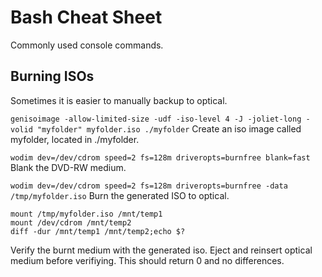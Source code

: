 # Bash Cheat Sheet
Commonly used console commands.

## Burning ISOs
Sometimes it is easier to manually backup to optical.

```genisoimage -allow-limited-size -udf -iso-level 4 -J -joliet-long -volid "myfolder" myfolder.iso ./myfolder```
Create an iso image called myfolder, located in ./myfolder.

```wodim dev=/dev/cdrom speed=2 fs=128m driveropts=burnfree blank=fast```
Blank the DVD-RW medium.

```wodim dev=/dev/cdrom speed=2 fs=128m driveropts=burnfree -data /tmp/myfolder.iso```
Burn the generated ISO to optical.

```
mount /tmp/myfolder.iso /mnt/temp1
mount /dev/cdrom /mnt/temp2
diff -dur /mnt/temp1 /mnt/temp2;echo $?
```
Verify the burnt medium with the generated iso.
Eject and reinsert optical medium before verifiying.
This should return 0 and no differences.
